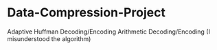 # Data-Compression-Project
Adaptive Huffman Decoding/Encoding
Arithmetic Decoding/Encoding (I misunderstood the algorithm)
